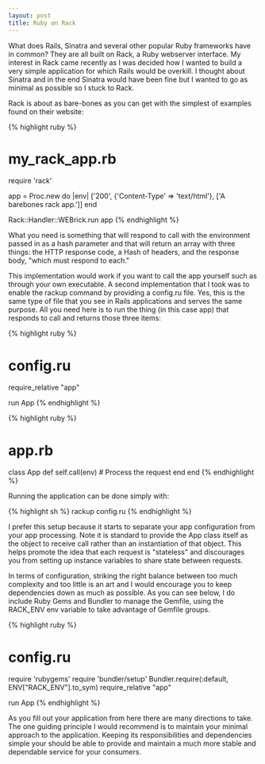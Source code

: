 ```yaml
---
layout: post
title: Ruby on Rack
---
```


What does Rails, Sinatra and several other popular Ruby frameworks have in common? They are all built on Rack, a Ruby webserver interface. My interest in Rack came recently as I was decided how I wanted to build a very simple application for which Rails would be overkill. I thought about Sinatra and in the end Sinatra would have been fine but I wanted to go as minimal as possible so I stuck to Rack.

Rack is about as bare-bones as you can get with the simplest of examples found on their website:

{% highlight ruby %}
# my_rack_app.rb
 
require 'rack'
 
app = Proc.new do |env|
    ['200', {'Content-Type' => 'text/html'}, ['A barebones rack app.']]
end
 
Rack::Handler::WEBrick.run app
{% endhighlight %}

What you need is something that will respond to call with the environment passed in as a hash parameter and that will return an array with three things: the HTTP response code, a Hash of headers, and the response body, "which must respond to each."

This implementation would work if you want to call the app yourself such as through your own executable. A second implementation that I took was to enable the rackup command by providing a config.ru file. Yes, this is the same type of file that you see in Rails applications and serves the same purpose. All you need here is to run the thing (in this case app) that responds to call and returns those three items:

{% highlight ruby %}
# config.ru
require_relative "app"

run App
{% endhighlight %}


{% highlight ruby %}
# app.rb
class App
  def self.call(env)
    # Process the request
  end
end
{% endhighlight %}

Running the application can be done simply with:

{% highlight sh %}
rackup config.ru
{% endhighlight %}

I prefer this setup because it starts to separate your app configuration from your app processing. Note it is standard to provide the App class itself as the object to receive call rather than an instantiation of that object. This helps promote the idea that each request is "stateless" and discourages you from setting up instance variables to share state between requests.

In terms of configuration, striking the right balance between too much complexity and too little is an art and I would encourage you to keep dependencies down as much as possible. As you can see below, I do include Ruby Gems and Bundler to manage the Gemfile, using the RACK_ENV env variable to take advantage of Gemfile groups.

{% highlight ruby %}
# config.ru
require 'rubygems'
require 'bundler/setup'
Bundler.require(:default, ENV["RACK_ENV"].to_sym)
require_relative "app"

run App
{% endhighlight %}

As you fill out your application from here there are many directions to take. The one guiding principle I would recommend is to maintain your minimal approach to the application. Keeping its responsibilities and dependencies simple your should be able to provide and maintain a much more stable and dependable service for your consumers.
